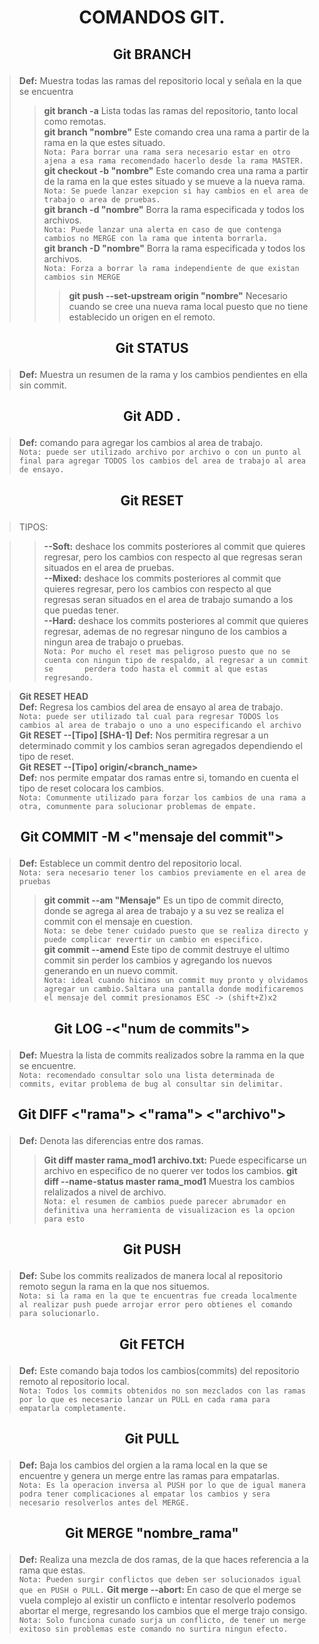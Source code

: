 # <p style="text-align: center;"> COMANDOS GIT. </p>

## <p style="text-align: center;"> Git BRANCH <p>
> **Def:** Muestra todas las ramas del repositorio local y señala en la que se encuentra  
> >**git branch -a** Lista todas las ramas del repositorio, tanto local como remotas.  
> > **git branch "nombre"** Este comando crea una rama a partir de la rama en la que estes situado.    
> >`Nota: Para borrar una rama sera necesario estar en otro ajena a esa rama recomendado hacerlo desde la rama MASTER.`  
> > **git checkout -b "nombre"** Este comando crea una rama a partir de la rama en la que estes situado y se mueve a la nueva rama.  
> >`Nota: Se puede lanzar exepcion si hay cambios en el area de trabajo o area de pruebas.`  
> > **git branch -d "nombre"** Borra la rama especificada y todos los archivos.  
> >`Nota: Puede lanzar una alerta en caso de que contenga cambios no MERGE con la rama que intenta borrarla.`  
> > **git branch -D "nombre"** Borra la rama especificada y todos los archivos.  
> >`Nota: Forza a borrar la rama independiente de que existan cambios sin MERGE`  
> > > **git push --set-upstream origin "nombre"** Necesario cuando se cree una nueva rama local puesto que no tiene establecido un   origen en el remoto.   

## <p style="text-align: center;"> Git STATUS <p>
> **Def:** Muestra un resumen de la rama y los cambios pendientes en ella sin commit.  

## <p style="text-align: center;"> Git ADD . <p>
> **Def:** comando para agregar los cambios al area de trabajo.  
> `Nota: puede ser utilizado archivo por archivo o con un punto al final para agregar TODOS los cambios del area de trabajo al area de ensayo.`  

## <p style="text-align: center;"> Git RESET <p>
>TIPOS: 
  
  > > **--Soft:** deshace los commits posteriores al commit que quieres regresar, pero los cambios con respecto al que regresas seran situados en el area de pruebas.  
  > > **--Mixed:** deshace los commits posteriores al commit que quieres regresar, pero los cambios con respecto al que regresas seran situados en el area de trabajo sumando a los que puedas tener.  
  > > **--Hard:** deshace los commits posteriores al commit que quieres regresar, ademas de no regresar ninguno de los cambios a ningun area de trabajo o pruebas.    
  > > `Nota: Por mucho el reset mas peligroso puesto que no se cuenta con ningun tipo de respaldo, al regresar a un commit se       perdera todo hasta el commit al que estas regresando.`  
  
> **Git RESET HEAD**  
> **Def:** Regresa los cambios del area de ensayo al area de trabajo.  
>`Nota: puede ser utilizado tal cual para regresar TODOS los cambios al area de trabajo o uno a uno especificando el archivo`  
> **Git RESET --[Tipo] [SHA-1]**
> **Def:** Nos permitira regresar a un determinado commit y los cambios seran agregados dependiendo el tipo de reset.      
> **Git RESET --[Tipo] origin/<branch_name>**  
> **Def:** nos permite empatar dos ramas entre si, tomando en cuenta el tipo de reset colocara los cambios.  
>`Nota: Comunmente utilizado para forzar los cambios de una rama a otra, comunmente para solucionar problemas de empate.`  

## <p style="text-align: center;"> Git COMMIT -M <"mensaje del commit"> <p>
> **Def:** Establece un commit dentro del repositorio local.  
> `Nota: sera necesario tener los cambios previamente en el area de pruebas`
> > **git commit --am "Mensaje"** Es un tipo de commit directo, donde se agrega al area de trabajo y a su vez se realiza el commit con el mensaje en cuestion.  
> >`Nota: se debe tener cuidado puesto que se realiza directo y puede complicar revertir un cambio en especifico.`  
> > **git commit --amend** Este tipo de commit destruye el ultimo commit sin perder los cambios y agregando los nuevos generando en un nuevo commit.  
> >`Nota: ideal cuando hicimos un commit muy pronto y olvidamos agregar un cambio.Saltara una pantalla donde modificaremos el mensaje del commit presionamos ESC -> (shift+Z)x2`  

## <p style="text-align: center;"> Git LOG -<"num de commits"><p>
> **Def:** Muestra la lista de commits realizados sobre la ramma en la que se encuentre.  
>`Nota: recomendado consultar solo una lista determinada de commits, evitar problema de bug al consultar sin delimitar.`

## <p style="text-align: center;"> Git DIFF <"rama"> <"rama"> <"archivo"> <p>
> **Def:** Denota las diferencias entre dos ramas.
> >**Git diff master rama_mod1 archivo.txt:** Puede especificarse un archivo en especifico de no querer ver todos los cambios.
> >**git diff --name-status master rama_mod1** Muestra los cambios relalizados a nivel de archivo.  
>`Nota: el resumen de cambios puede parecer abrumador en definitiva una herramienta de visualizacion es la opcion para esto`  

## <p style="text-align: center;"> Git PUSH <p>
> **Def:** Sube los commits realizados de manera local al repositorio remoto segun la rama en la que nos situemos.  
>`Nota: si la rama en la que te encuentras fue creada localmente al realizar push puede arrojar error pero obtienes el comando para solucionarlo.`

## <p style="text-align: center;"> Git FETCH <p>
> **Def:** Este comando baja todos los cambios(commits) del repositorio remoto al repositorio local.  
>`Nota: Todos los commits obtenidos no son mezclados con las ramas por lo que es necesario lanzar un PULL en cada rama para empatarla completamente.`

## <p style="text-align: center;"> Git PULL <p>
> **Def:** Baja los cambios del orgien a la rama local en la que se encuentre y genera un merge entre las ramas para empatarlas.  
>`Nota: Es la operacion inversa al PUSH por lo que de igual manera podra tener complicaciones al empatar los cambios y sera necesario resolverlos antes del MERGE.`

## <p style="text-align: center;"> Git MERGE "nombre_rama"<p>
> **Def:** Realiza una mezcla de dos ramas, de la que haces referencia a la rama que estas.  
>`Nota: Pueden surgir conflictos que deben ser solucionados igual que en PUSH o PULL.`
> **Git merge --abort:** En caso de que el merge se vuela complejo al existir un conflicto e intentar resolverlo podemos abortar el merge, regresando los cambios que el merge trajo consigo.  
>`Nota: Solo funciona cunado surja un conflicto, de tener un merge exitoso sin problemas este comando no surtira ningun efecto.`
